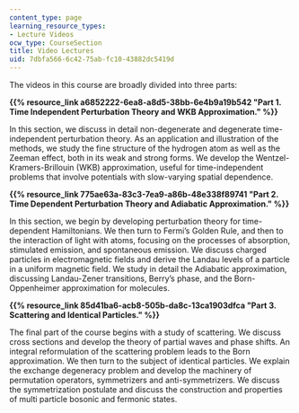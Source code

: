```yaml
---
content_type: page
learning_resource_types:
- Lecture Videos
ocw_type: CourseSection
title: Video Lectures
uid: 7dbfa566-6c42-75ab-fc10-43882dc5419d
---
```


The videos in this course are broadly divided into three parts:

**{{% resource_link a6852222-6ea8-a8d5-38bb-6e4b9a19b542 "Part 1. Time Independent Perturbation Theory and WKB Approximation." %}}**

In this section, we discuss in detail non-degenerate and degenerate time-independent perturbation theory. As an application and illustration of the methods, we study the fine structure of the hydrogen atom as well as the Zeeman effect, both in its weak and strong forms. We develop the Wentzel-Kramers-Brillouin (WKB) approximation, useful for time-independent problems that involve potentials with slow-varying spatial dependence.

**{{% resource_link 775ae63a-83c3-7ea9-a86b-48e338f89741 "Part 2. Time Dependent Perturbation Theory and Adiabatic Approximation." %}}** 

In this section, we begin by developing perturbation theory for time-dependent Hamiltonians. We then turn to Fermi’s Golden Rule, and then to the interaction of light with atoms, focusing on the processes of absorption, stimulated emission, and spontaneous emission. We discuss charged particles in electromagnetic fields and derive the Landau levels of a particle in a uniform magnetic field. We study in detail the Adiabatic approximation, discussing Landau-Zener transitions, Berry’s phase, and the Born-Oppenheimer approximation for molecules.

**{{% resource_link 85d41ba6-acb8-505b-da8c-13ca1903dfca "Part 3. Scattering and Identical Particles." %}}** 

The final part of the course begins with a study of scattering. We discuss cross sections and develop the theory of partial waves and phase shifts. An integral reformulation of the scattering problem leads to the Born approximation. We then turn to the subject of identical particles. We explain the exchange degeneracy problem and develop the machinery of permutation operators, symmetrizers and anti-symmetrizers. We discuss the symmetrization postulate and discuss the construction and properties of multi particle bosonic and fermonic states.